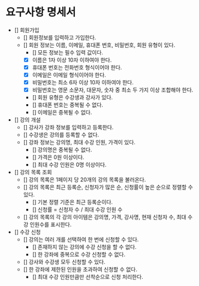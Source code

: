 # 요구사항 명세서

- [] 회원가입
  - [] 회원정보를 입력하고 가입한다.
  - [] 회원 정보는 이름, 이메일, 휴대폰 번호, 비밀번호, 회원 유형이 있다.
    - [] 모든 정보는 필수 입력 값이다.
    - [x] 이름은 1자 이상 10자 이하여야 한다.
    - [x] 휴대폰 번호는 전화번호 형식이어야 한다.
    - [x] 이메일은 이메일 형식이어야 한다.
    - [x] 비밀번호는 최소 6자 이상 10자 이하여야 한다.
    - [x] 비밀번호는 영문 소문자, 대문자, 숫자 중 최소 두 가지 이상 조합해야 한다.
    - [] 회원 유형은 수강생과 강사가 있다.
    - [] 휴대폰 번호는 중복될 수 없다.
    - [] 이메일은 중복될 수 없다.
- [] 강의 개설
  - [] 강사가 강좌 정보를 입력하고 등록한다.
  - [] 수강생은 강의를 등록할 수 없다.
  - [] 강좌 정보는 강의명, 최대 수강 인원, 가격이 있다.
    - [] 강의명은 중복될 수 없다.
    - [] 가격은 0원 이상이다.
    - [] 최대 수강 인원은 0명 이상이다.
- [] 강의 목록 조회
  - [] 강의 목록은 1페이지 당 20개의 강의 목록을 불러온다.
  - [] 강의 목록은 최근 등록순, 신청자가 많은 순, 신청률이 높은 순으로 정렬할 수 있다.
    - [] 기본 정렬 기준은 최근 등록순이다.
    - [] 신청률 = 신청자 수 / 최대 수강 인원 수
  - [] 강의 목록의 각 강의 아이템은 강의명, 가격, 강사명, 현재 신청자 수, 최대 수강 인원수를 표시한다.
- [] 수강 신청
  - [] 강의는 여러 개를 선택하여 한 번에 신청할 수 있다.
    - [] 존재하지 않는 강의에 수강 신청을 할 수 없다.
    - [] 한 강좌에 중복으로 수강 신청할 수 없다.
  - [] 강사와 수강생 모두 신청할 수 있다.
  - [] 한 강좌에 제한된 인원을 초과하여 신청할 수 없다.
    - [] 최대 수강 인원만큼만 선착순으로 신청 처리한다.
